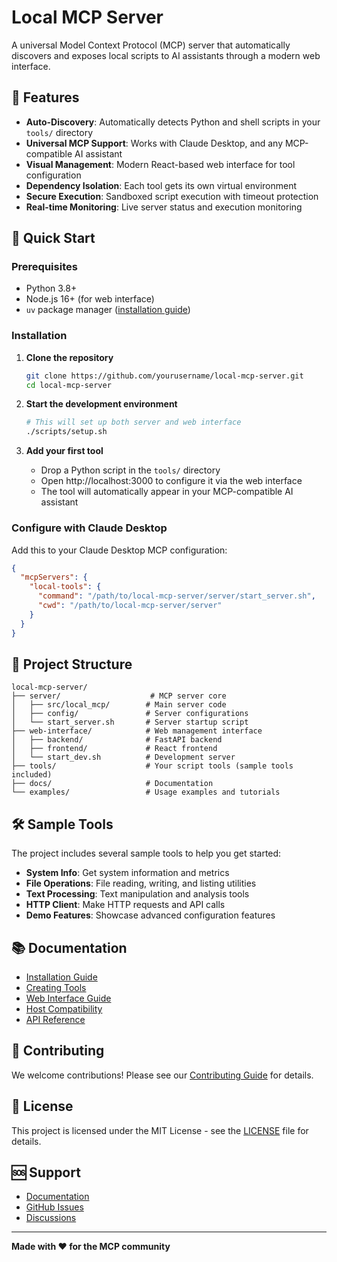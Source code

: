 # Local MCP Server

A universal Model Context Protocol (MCP) server that automatically discovers and exposes local scripts to AI assistants through a modern web interface.

## 🌟 Features

- **Auto-Discovery**: Automatically detects Python and shell scripts in your `tools/` directory
- **Universal MCP Support**: Works with Claude Desktop, and any MCP-compatible AI assistant
- **Visual Management**: Modern React-based web interface for tool configuration
- **Dependency Isolation**: Each tool gets its own virtual environment
- **Secure Execution**: Sandboxed script execution with timeout protection
- **Real-time Monitoring**: Live server status and execution monitoring

## 🚀 Quick Start

### Prerequisites

- Python 3.8+
- Node.js 16+ (for web interface)
- `uv` package manager ([installation guide](https://docs.astral.sh/uv/getting-started/installation/))

### Installation

1. **Clone the repository**
   ```bash
   git clone https://github.com/yourusername/local-mcp-server.git
   cd local-mcp-server
   ```

2. **Start the development environment**
   ```bash
   # This will set up both server and web interface
   ./scripts/setup.sh
   ```

3. **Add your first tool**
   - Drop a Python script in the `tools/` directory
   - Open http://localhost:3000 to configure it via the web interface
   - The tool will automatically appear in your MCP-compatible AI assistant

### Configure with Claude Desktop

Add this to your Claude Desktop MCP configuration:

```json
{
  "mcpServers": {
    "local-tools": {
      "command": "/path/to/local-mcp-server/server/start_server.sh",
      "cwd": "/path/to/local-mcp-server/server"
    }
  }
}
```

## 📁 Project Structure

```
local-mcp-server/
├── server/                    # MCP server core
│   ├── src/local_mcp/        # Main server code
│   ├── config/               # Server configurations
│   └── start_server.sh       # Server startup script
├── web-interface/            # Web management interface
│   ├── backend/              # FastAPI backend
│   ├── frontend/             # React frontend
│   └── start_dev.sh          # Development server
├── tools/                    # Your script tools (sample tools included)
├── docs/                     # Documentation
└── examples/                 # Usage examples and tutorials
```

## 🛠️ Sample Tools

The project includes several sample tools to help you get started:

- **System Info**: Get system information and metrics
- **File Operations**: File reading, writing, and listing utilities  
- **Text Processing**: Text manipulation and analysis tools
- **HTTP Client**: Make HTTP requests and API calls
- **Demo Features**: Showcase advanced configuration features

## 📚 Documentation

- [Installation Guide](docs/installation.md)
- [Creating Tools](docs/creating-tools.md)
- [Web Interface Guide](docs/web-interface.md)
- [Host Compatibility](docs/host-compatibility.md)
- [API Reference](docs/api-reference.md)

## 🤝 Contributing

We welcome contributions! Please see our [Contributing Guide](CONTRIBUTING.md) for details.

## 📄 License

This project is licensed under the MIT License - see the [LICENSE](LICENSE) file for details.

## 🆘 Support

- [Documentation](docs/)
- [GitHub Issues](https://github.com/yourusername/local-mcp-server/issues)
- [Discussions](https://github.com/yourusername/local-mcp-server/discussions)

---

**Made with ❤️ for the MCP community**
